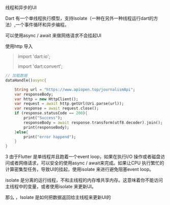 线程和异步的UI

Dart 有一个单线程执行模型，支持Isolate（一种在另外一种线程运行dart的方法）,一个事件循环和异步编程。

可以使用async / await 来做网络请求不会挂起UI

使用http 导入

>import 'dart:io';
>
>import 'dart:convert';

```dart
// 加载数据
dataHandle()async{

    String url = "https://www.apiopen.top/journalismApi";
    var responseBody;
    var http = new HttpClient();
    var request = await http.getUrl(Uri.parse(url));
    var response = await request.close();
    if (response.statusCode == 200){
        print("Success");
        responseBody = await response.transform(utf8.decoder).join();
        print(responseBody);
    }else{
        print("error happend");
    }
}
```





3 由于Flutter 是单线程并且跑着一个event loop，如果在执行I/O 操作或者磁盘访问或者网络请求，可以安全的使用async / await来完成。如果让CPU 执行繁忙的计算密集型任务，导致UI的挂起，使用isolate 来进行避免阻塞event loop。



isolate 是分离的运行线程，不和主线程的内存堆共享内存。这意味着你不能访问主线程中的变量，或者使用isolate 来更新UI。

那么 ，Isolate 是如何把数据返回给主线程来更新UI的 

